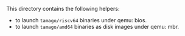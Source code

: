 This directory contains the following helpers:

  * to launch `tamago/riscv64` binaries under qemu: bios.
  * to launch `tamago/amd64` binaries as disk images under qemu: mbr.
